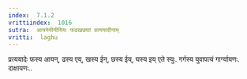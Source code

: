 ```yaml
---
index:  7.1.2
vrittiindex:  1016
sutra:  आयनेयीनीयियः फढखछघां प्रत्ययादीनाम्
vritti:  laghu 
---
```


प्रत्ययादेः फस्य आयन्, ढस्य एय्, खस्य ईन्, छस्य ईय्, घस्य इय् एते स्युः. गर्गस्य युवापत्यं गार्ग्यायणः. दाक्षायणः..

